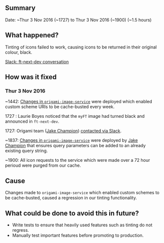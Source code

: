 ## Summary

Date: ~Thur 3 Nov 2016 (~1727) to Thur 3 Nov 2016 (~1900) (~1.5 hours)


## What happened?

Tinting of icons failed to work, causing icons to be returned in their original colour, black.

[Slack: ft-next-dev conversation](https://financialtimes.slack.com/archives/ft-next-dev/p1478194076012206)


## How was it fixed

### Thur 3 Nov 2016

~1442: [Changes in `origami-image-service`](https://github.com/Financial-Times/origami-image-service/pull/138) were deployed which enabled custom scheme URIs to be cache-busted every week.

1727 : Laurie Boyes noticed that the `myFT` image had turned black and announced in `ft-next-dev`.

1727: Origami team ([Jake Champion](https://github.com/JakeChampion)) [contacted via Slack](https://financialtimes.slack.com/archives/ft-next-dev/p1478194076012206).

~1837: [Changes in `origami-image-service`](https://github.com/Financial-Times/origami-image-service/pull/139) were deployed by [Jake Champion](https://github.com/JakeChampion) that ensures query parameters can be added to an already existing query string.

~1900: All icon requests to the service which were made over a 72 hour perioud were purged from our cache.


## Cause

Changes made to `origami-image-service` which enabled custom schemes to be cache-busted, caused a regression in our tinting functionality.


## What could be done to avoid this in future?

- Write tests to ensure that heavily used features such as tinting do not regress.
- Manually test important features before promoting to production.
